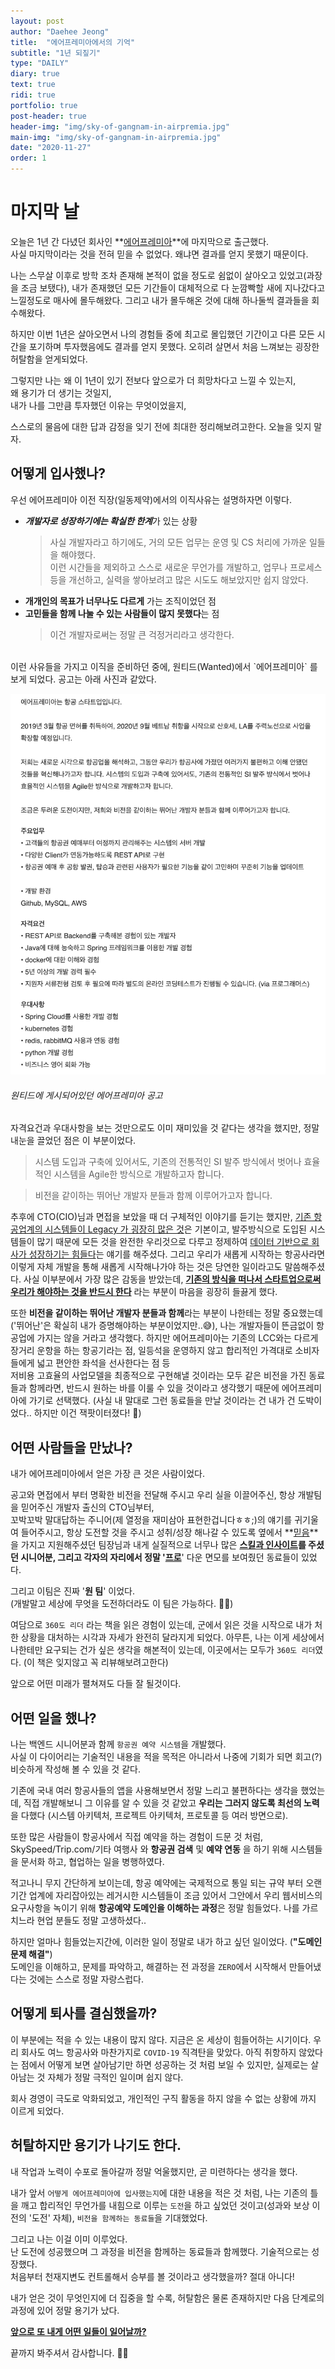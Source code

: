 ```yaml
---
layout: post
author: "Daehee Jeong"
title:  "에어프레미아에서의 기억"
subtitle: "1년 되짚기"
type: "DAILY"
diary: true
text: true
ridi: true
portfolio: true
post-header: true
header-img: "img/sky-of-gangnam-in-airpremia.jpg"
main-img: "img/sky-of-gangnam-in-airpremia.jpg"
date: "2020-11-27"
order: 1
---
```


# 마지막 날

오늘은 1년 간 다녔던 회사인 **[에어프레미아](https://airpremia.com)**에 마지막으로 출근했다.  
사실 마지막이라는 것을 전혀 믿을 수 없었다. 왜냐면 결과를 얻지 못했기 때문이다.


나는 스무살 이후로 방학 조차 존재해 본적이 없을 정도로 쉼없이 살아오고 있었고(과장을 조금 보탰다), 내가 존재했던 모든 기간들이 대체적으로 다 눈깜빡할 새에 지나갔다고 느낄정도로 매사에 몰두해왔다. 그리고 내가 몰두해온 것에 대해 하나둘씩 결과들을 회수해왔다.


하지만 이번 1년은 살아오면서 나의 경험들 중에 최고로 몰입했던 기간이고 다른 모든 시간을 포기하며 투자했음에도 결과를 얻지 못했다.
오히려 살면서 처음 느껴보는 굉장한 허탈함을 얻게되었다.


그렇지만 나는 왜 이 1년이 있기 전보다 앞으로가 더 희망차다고 느낄 수 있는지,  
왜 용기가 더 생기는 것일지,  
내가 나를 그만큼 투자했던 이유는 무엇이었을지,


스스로의 물음에 대한 답과 감정을 잊기 전에 최대한 정리해보려고한다. 오늘을 잊지 말자.


## 어떻게 입사했나?

우선 에어프레미아 이전 직장(일동제약)에서의 이직사유는 설명하자면 이렇다.

- ***개발자로 성장하기에는 확실한 한계***가 있는 상황
    > 사실 개발자라고 하기에도, 거의 모든 업무는 운영 및 CS 처리에 가까운 일들을 해야했다.  
    이런 시간들을 제외하고 스스로 새로운 무언가를 개발하고, 업무나 프로세스 등을 개선하고, 실력을 쌓아보려고 많은 시도도 해보았지만 쉽지 않았다.  
- **개개인의 목표가 너무나도 다르게** 가는 조직이었던 점
- **고민들을 함께 나눌 수 있는 사람들이 많지 못했다**는 점
    > 이건 개발자로써는 정말 큰 걱정거리라고 생각한다.

<br/>
이런 사유들을 가지고 이직을 준비하던 중에, 원티드(Wanted)에서 `에어프레미아` 를 보게 되었다.  
공고는 아래 사진과 같았다.

![원티드에 게시되었던 에어프레미아 공고](img/job-description-airpremia.png)

###### 원티드에 게시되어있던 에어프레미아 공고


자격요건과 우대사항을 보는 것만으로도 이미 재미있을 것 같다는 생각을 했지만,
정말 내눈을 끌었던 점은 이 부분이었다.

> 시스템 도입과 구축에 있어서도, 기존의 전통적인 SI 발주 방식에서 벗어나 효율적인 시스템을 Agile한 방식으로 개발하고자 합니다.

> 비전을 같이하는 뛰어난 개발자 분들과 함께 이루어가고자 합니다.


추후에 CTO(CIO)님과 면접을 보았을 때 더 구체적인 이야기를 듣기는 했지만, <U>기존 항공업계의 시스템들이 Legacy 가 굉장히 많은 것</U>은 기본이고, 발주방식으로 도입된 시스템들이 많기 때문에 모든 것을 완전한 우리것으로 다루고 정제하여 <U>데이터 기반으로 회사가 성장하기는 힘들다</U>는 얘기를 해주셨다. 그리고 우리가 새롭게 시작하는 항공사라면 이렇게 자체 개발을 통해 새롭게 시작해나가야 하는 것은 당연한 일이라고도 말씀해주셨다. 사실 이부분에서 가장 많은 감동을 받았는데, **[기존의 방식을 떠나서 스타트업으로써 우리가 해야하는 것을 반드시 한다](#)** 라는 부분이 마음을 굉장히 들끓게 했다.


또한 **비전을 같이하는 뛰어난 개발자 분들과 함께**라는 부분이 나한테는 정말 중요했는데('뛰어난'은 확실히 내가 증명해야하는 부분이었지만..😅), 나는 개발자들이 뜬금없이 항공업에 가지는 않을 거라고 생각했다. 하지만 에어프레미아는 기존의 LCC와는 다르게 장거리 운항을 하는 항공기라는 점, 일등석을 운영하지 않고 합리적인 가격대로 소비자들에게 넓고 편안한 좌석을 선사한다는 점 등  
저비용 고효율의 사업모델을 최종적으로 구현해낼 것이라는 모두 같은 비전을 가진 동료들과 함께라면, 반드시 원하는 바를 이룰 수 있을 것이라고 생각했기 때문에 에어프레미아에 가기로 선택했다.
(사실 내 말대로 그런 동료들을 만날 것이라는 건 내가 건 도박이었다.. 하지만 이건 잭팟이터졌다! 🎰)


## 어떤 사람들을 만났나?

내가 에어프레미아에서 얻은 가장 큰 것은 사람이었다.

공고와 면접에서 부터 명확한 비전을 전달해 주시고 우리 실을 이끌어주신, 항상 개발팀을 믿어주신 개발자 출신의 CTO님부터,  
꼬박꼬박 말대답하는 주니어(제 열정을 재미삼아 표현한겁니다ㅎㅎ;)의 얘기를 귀기울여 들어주시고, 항상 도전할 것을 주시고 성취/성장 해나갈 수 있도록 옆에서 **[믿음](#)**을 가지고 지원해주셨던 팀장님과 내게 실질적으로 너무나 많은 **[스킬과 인사이트](#)**를 주셨던 시니어분, 그리고 각자의 자리에서 정말 '**[프로](#)**' 다운 면모를 보여줬던 동료들이 있었다.

그리고 이팀은 진짜 '**원 팀**' 이었다.  
(개발말고 세상에 무엇을 도전하더라도 이 팀은 가능하다. 💪💪)

여담으로 `360도 리더` 라는 책을 읽은 경험이 있는데, 군에서 읽은 것을 시작으로 내가 처한 상황을 대처하는 시각과 자세가 완전히 달라지게 되었다. 아무튼, 나는 이게 세상에서 나한테만 요구되는 건가 싶은 생각을 해본적이 있는데, 이곳에서는 모두가 `360도 리더`였다. (이 책은 잊지않고 꼭 리뷰해보려고한다)

앞으로 어떤 미래가 펼쳐져도 다들 잘 될것이다.


## 어떤 일을 했나?

나는 백엔드 시니어분과 함께 `항공권 예약 시스템`을 개발했다.  
사실 이 다이어리는 기술적인 내용을 적을 목적은 아니라서 나중에 기회가 되면 회고(?) 비슷하게 작성해 볼 수 있을 것 같다.

기존에 국내 여러 항공사들의 앱을 사용해보면서 정말 느리고 불편하다는 생각을 했었는데, 직접 개발해보니 그 이유를 알 수 있을 것 같았고
**우리는 그러지 않도록 최선의 노력**을 다했다 (시스템 아키텍처, 프로젝트 아키텍처, 프로토콜 등 여러 방면으로).

또한 많은 사람들이 항공사에서 직접 예약을 하는 경험이 드문 것 처럼, SkySpeed/Trip.com/기타 여행사 와 **항공권 검색** 및 **예약 연동** 을 하기 위해 시스템들을 문서화 하고, 협업하는 일을 병행하였다.


적고나니 무지 간단하게 보이는데, 항공 예약에는 국제적으로 통일 되는 규약 부터 오랜 기간 업계에 자리잡아있는 레거시한 시스템들이 조금 있어서 그안에서 우리 웹서비스의 요구사항을 녹이기 위해 **항공예약 도메인을 이해하는 과정**은 정말 힘들었다. 나를 가르치느라 현업 분들도 정말 고생하셨다..


하지만 얼마나 힘들었는지간에, 이러한 일이 정말로 내가 하고 싶던 일이었다. (**"도메인 문제 해결"**)  
도메인을 이해하고, 문제를 파악하고, 해결하는 전 과정을 `ZERO`에서 시작해서 만들어냈다는 것에는 스스로 정말 자랑스럽다.


## 어떻게 퇴사를 결심했을까?

이 부분에는 적을 수 있는 내용이 많지 않다.
지금은 온 세상이 힘들어하는 시기이다. 우리 회사도 여느 항공사와 마찬가지로 `COVID-19` 직격탄을 맞았다. 
아직 취항하지 않았다는 점에서 어떻게 보면 살아남기만 하면 성공하는 것 처럼 보일 수 있지만, 실제로는 살아남는 것 자체가 정말 극적인 일이며 쉽지 않다.

회사 경영이 극도로 악화되었고, 개인적인 구직 활동을 하지 않을 수 없는 상황에 까지 이르게 되었다.


## 허탈하지만 용기가 나기도 한다.

내 작업과 노력이 수포로 돌아갈까 정말 억울했지만, 곧 미련하다는 생각을 했다.


내가 앞서 `어떻게 에어프레미아에 입사했는지`에 대한 내용을 적은 것 처럼, 나는 기존의 틀을 깨고 합리적인 무언가를 내힘으로 이루는 `도전`을 하고 싶었던 것이고(성과와 보상 이전의 '도전' 자체), `비전을 함께하는 동료들`을 기대했었다.


그리고 나는 이걸 이미 이루었다.  
난 도전에 성공했으며 그 과정을 비전을 함께하는 동료들과 함께했다. 기술적으로는 성장했다.  
처음부터 천재지변도 컨트롤해서 승부를 볼 것이라고 생각했을까? 절대 아니다!


내가 얻은 것이 무엇인지에 더 집중을 할 수록, 허탈함은 물론 존재하지만 다음 단계로의 과정에 있어 정말 용기가 났다.


**[앞으로 또 내게 어떤 일들이 일어날까?](#)**


끝까지 봐주셔서 감사합니다. 🙇‍♂️